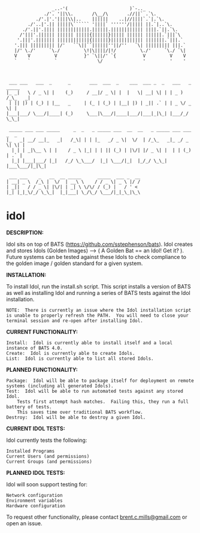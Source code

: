 


                     _..-'(                       )`-.._
                  ./'. '||\\.       /\__/\       .//||` .`\.
               ./'.|'.'||||\\|..    ||||||    ..|//||||`.`|.`\.
            ./'..|'.|| |||||\`````` '||||` ''''''/||||| ||.`|..`\.       
          ./'.||'.|||| ||||||||||||.||||||.|||||||||||| ||||.`||.`\.     
         /'|||'.|||||| |||||| |||||{||||||}||||| |||||| ||||||.`|||`\    
        '.|||'.||||||| ||||||||||||{||||||}|||||||||||| |||||||.`|||.`  
       '.||| ||||||||| |/'   ``\||``||||||''||/''   `\| ||||||||| |||.`
       |/' \./'     `\./         \!|\||||/|!/         \./'     `\./ `\|  
       V    V         V          }' `\||/' `{          V         V    V
       `    `         `               \/               '         '    '



	 ___ ___   ___  _      _       ___  ___  _    ___  ___ _  _   ___   _ _____ 
	|_ _|   \ / _ \| |    (_)     / __|/ _ \| |  |   \| __| \| | | _ ) /_\_   _|
	 | || |) | (_) | |__   _     | (_ | (_) | |__| |) | _|| .` | | _ \/ _ \| |  
	|___|___/ \___/|____| (_)     \___|\___/|____|___/|___|_|\_| |___/_/ \_\_|  
	                                                                            
	 _____ ___ ___ _____     _  _   _ _____ ___  __  __   _ _____ ___ ___  _  _ 
	|_   _| __/ __|_   _|   /_\| | | |_   _/ _ \|  \/  | /_\_   _|_ _/ _ \| \| |
	  | | | _|\__ \ | |    / _ \ |_| | | || (_) | |\/| |/ _ \| |  | | (_) | .` |
	  |_| |___|___/ |_|   /_/ \_\___/  |_| \___/|_|  |_/_/ \_\_| |___\___/|_|\_|
	                                                                            
	 ___ ___    _   __  __ _____      _____  ___ _  __
	| __| _ \  /_\ |  \/  | __\ \    / / _ \| _ \ |/ /
	| _||   / / _ \| |\/| | _| \ \/\/ / (_) |   / ' < 
	|_| |_|_\/_/ \_\_|  |_|___| \_/\_/ \___/|_|_\_|\_\

idol
====


**DESCRIPTION:**

Idol sits on top of BATS (https://github.com/sstephenson/bats).  Idol creates and stores Idols (Golden Images) --> ( A Golden Bat == an Idol!  Get it? ).  Future systems can be tested against these Idols to check compliance to the golden image / golden standard for a given system.


**INSTALLATION:**

To install Idol, run the install.sh script.  This script installs a version of BATS as well as installing Idol and running a series of BATS tests against the Idol installation.

	NOTE:  There is currently an issue where the Idol installation script is unable to properly refresh the PATH.  You will need to close your terminal session and re-open after installing Idol.

**CURRENT FUNCTIONALITY:**

	Install:  Idol is currently able to install itself and a local instance of BATS 4.0.
	Create:  Idol is currently able to create Idols.  
	List:  Idol is currently able to list all stored Idols.
	
**PLANNED FUNCTIONALITY:**

	Package:  Idol will be able to package itself for deployment on remote systems (including all generated Idols).
	Test:  Idol will be able to run automated tests against any stored Idol.
		Tests first attempt hash matches.  Failing this, they run a full battery of tests.  
		This saves time over traditional BATS workflow.
	Destroy:  Idol will be able to destroy a given Idol.

**CURRENT IDOL TESTS:**

  Idol currently tests the following:
  
	Installed Programs
	Current Users (and permissions)
	Current Groups (and permissions)

**PLANNED IDOL TESTS:**

  Idol will soon support testing for:
  
	Network configuration
	Environment variables
	Hardware configuration

To request other functionality, please contact brent.c.mills@gmail.com or open an issue.
